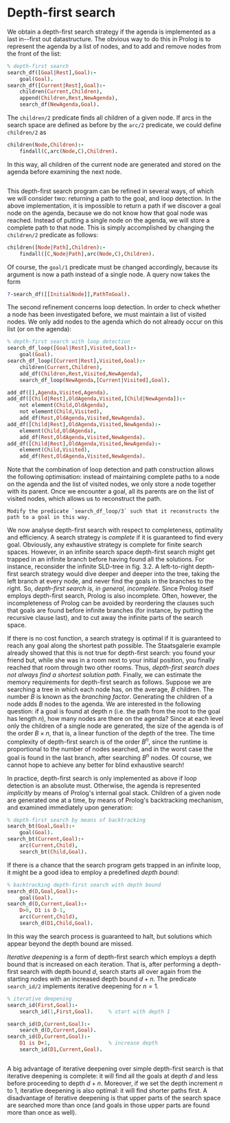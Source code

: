<!--H3: Section 5.2-->
# Depth-first search #

We obtain a depth-first search strategy if the agenda is implemented as a last in--first out datastructure. The obvious way to do this in Prolog is to represent the agenda by a list of nodes, and to add and remove nodes from the front of the list:
```Prolog
% depth-first search
search_df([Goal|Rest],Goal):-
    goal(Goal).
search_df([Current|Rest],Goal):-
    children(Current,Children),
    append(Children,Rest,NewAgenda),
    search_df(NewAgenda,Goal).
```
The `children/2` predicate finds all children of a given node. If arcs in the search space are defined as before by the `arc/2` predicate, we could define `children/2` as
```Prolog
children(Node,Children):-
    findall(C,arc(Node,C),Children).
```
In this way, all children of the current node are generated and stored on the agenda before examining the next node.

```{swish} search_df
```

This depth-first search program can be refined in several ways, of which we will consider two: returning a path to the goal, and loop detection. In the above implementation, it is impossible to return a path if we discover a goal node on the agenda, because we do not know how that goal node was reached. Instead of putting a single node on the agenda, we will store a complete path to that node. This is simply accomplished by changing the `children/2` predicate as follows:
```Prolog
children([Node|Path],Children):-
    findall([C,Node|Path],arc(Node,C),Children).
```
Of course, the `goal/1` predicate must be changed accordingly, because its argument is now a path instead of a single node. A query now takes the form
```Prolog
?-search_df([[InitialNode]],PathToGoal).
```

The second refinement concerns loop detection. In order to check whether a node has been investigated before, we must maintain a list of visited nodes. We only add nodes to the agenda which do not already occur on this list (or on the agenda):
```Prolog
% depth-first search with loop detection
search_df_loop([Goal|Rest],Visited,Goal):-
    goal(Goal).
search_df_loop([Current|Rest],Visited,Goal):-
    children(Current,Children),
    add_df(Children,Rest,Visited,NewAgenda),
    search_df_loop(NewAgenda,[Current|Visited],Goal).

add_df([],Agenda,Visited,Agenda).
add_df([Child|Rest],OldAgenda,Visited,[Child|NewAgenda]):-
    not element(Child,OldAgenda),
    not element(Child,Visited),
    add_df(Rest,OldAgenda,Visited,NewAgenda).
add_df([Child|Rest],OldAgenda,Visited,NewAgenda):-
    element(Child,OldAgenda),
    add_df(Rest,OldAgenda,Visited,NewAgenda).
add_df([Child|Rest],OldAgenda,Visited,NewAgenda):-
    element(Child,Visited),
    add_df(Rest,OldAgenda,Visited,NewAgenda).
```

Note that the combination of loop detection and path construction allows the following optimisation: instead of maintaining complete paths to a node on the agenda and the list of visited nodes, we only store a node together with its parent. Once we encounter a goal, all its parents are on the list of visited nodes, which allows us to reconstruct the path.

```{exercise} 5.1
Modify the predicate `search_df_loop/3` such that it reconstructs the path to a goal in this way.
```

We now analyse depth-first search with respect to completeness, optimality and efficiency. A search strategy is *complete* if it is guaranteed to find every goal. Obviously, any exhaustive strategy is complete for finite search spaces. However, in an infinite search space depth-first search might get trapped in an infinite branch before having found all the solutions. For instance, reconsider the infinite SLD-tree in fig. 3.2. A left-to-right depth-first search strategy would dive deeper and deeper into the tree, taking the left branch at every node, and never find the goals in the branches to the right. So, *depth-first search is, in general, incomplete*. Since Prolog itself employs depth-first search, Prolog is also incomplete. Often, however, the incompleteness of Prolog can be avoided by reordering the clauses such that goals are found before infinite branches (for instance, by putting the recursive clause last), and to cut away the infinite parts of the search space.

If there is no cost function, a search strategy is optimal if it is guaranteed to reach any goal along the shortest path possible. The Staatsgalerie example already showed that this is not true for depth-first search: you found your friend but, while she was in a room next to your initial position, you finally reached that room through two other rooms. Thus, *depth-first search does not always find a shortest solution path*. Finally, we can estimate the memory requirements for depth-first search as follows. Suppose we are searching a tree in which each node has, on the average, *B* children. The number *B* is known as the *branching factor*. Generating the children of a node adds *B* nodes to the agenda. We are interested in the following question: if a goal is found at depth *n* (i.e. the path from the root to the goal has length *n*), how many nodes are there on the agenda? Since at each level only the children of a single node are generated, the size of the agenda is of the order $B \times n$, that is, a linear function of the depth of the tree. The time complexity of depth-first search is of the order $B^n$, since the runtime is proportional to the number of nodes searched, and in the worst case the goal is found in the last branch, after searching $B^n$ nodes. Of course, we cannot hope to achieve any better for blind exhaustive search!

In practice, depth-first search is only implemented as above if loop detection is an absolute must. Otherwise, the agenda is represented *implicitly* by means of Prolog's internal goal stack. Children of a given node are generated one at a time, by means of Prolog's backtracking mechanism, and examined immediately upon generation:
```Prolog
% depth-first search by means of backtracking
search_bt(Goal,Goal):-
    goal(Goal).
search_bt(Current,Goal):-
    arc(Current,Child),
    search_bt(Child,Goal).
```
If there is a chance that the search program gets trapped in an infinite loop, it might be a good idea to employ a predefined *depth bound*:
```Prolog
% backtracking depth-first search with depth bound
search_d(D,Goal,Goal):-
    goal(Goal).
search_d(D,Current,Goal):-
    D>0, D1 is D-1,
    arc(Current,Child),
    search_d(D1,Child,Goal).
```
In this way the search process is guaranteed to halt, but solutions which appear beyond the depth bound are missed.

*Iterative deepening* is a form of depth-first search which employs a depth bound that is increased on each iteration. That is, after performing a depth-first search with depth bound *d*, search starts all over again from the starting nodes with an increased depth bound $d + n$. The predicate `search_id/2` implements iterative deepening for $n = 1$.
```Prolog
% iterative deepening
search_id(First,Goal):-
    search_id(1,First,Goal).     % start with depth 1

search_id(D,Current,Goal):-
    search_d(D,Current,Goal).
search_id(D,Current,Goal):-
    D1 is D+1,                   % increase depth
    search_id(D1,Current,Goal).
```
```{swish} search_id
```
A big advantage of iterative deepening over simple depth-first search is that iterative deepening is complete: it will find all the goals at depth $d$ and less before proceeding to depth $d + n$. Moreover, if we set the depth increment $n$ to $1$, iterative deepening is also optimal: it will find shorter paths first. A disadvantage of iterative deepening is that upper parts of the search space are searched more than once (and goals in those upper parts are found more than once as well).
